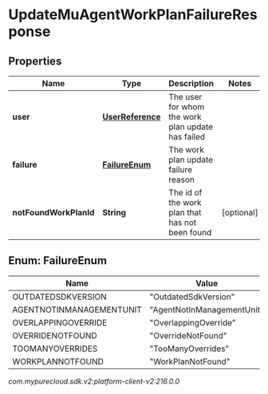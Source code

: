 # UpdateMuAgentWorkPlanFailureResponse


## Properties

| Name | Type | Description | Notes |
| ------------ | ------------- | ------------- | ------------- |
| **user** | [**UserReference**](UserReference) | The user for whom the work plan update has failed |  |
| **failure** | [**FailureEnum**](#Enum--FailureEnum) | The work plan update failure reason |  |
| **notFoundWorkPlanId** | **String** | The id of the work plan that has not been found |  [optional] |


## Enum: FailureEnum

| Name | Value |
| ---- | ----- |
| OUTDATEDSDKVERSION | &quot;OutdatedSdkVersion&quot; | 
| AGENTNOTINMANAGEMENTUNIT | &quot;AgentNotInManagementUnit&quot; | 
| OVERLAPPINGOVERRIDE | &quot;OverlappingOverride&quot; | 
| OVERRIDENOTFOUND | &quot;OverrideNotFound&quot; | 
| TOOMANYOVERRIDES | &quot;TooManyOverrides&quot; | 
| WORKPLANNOTFOUND | &quot;WorkPlanNotFound&quot; | 




_com.mypurecloud.sdk.v2:platform-client-v2:216.0.0_
